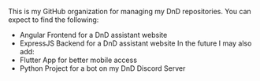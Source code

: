 This is my GitHub organization for managing my DnD repositories.
You can expect to find the following:
 - Angular Frontend for a DnD assistant website
 - ExpressJS Backend for a DnD assistant website
In the future I may also add:
 - Flutter App for better mobile access
 - Python Project for a bot on my DnD Discord Server